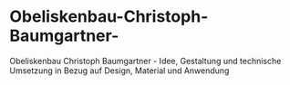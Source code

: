 # Obeliskenbau-Christoph-Baumgartner-
Obeliskenbau Christoph Baumgartner - Idee, Gestaltung und technische Umsetzung in Bezug auf Design, Material und Anwendung
